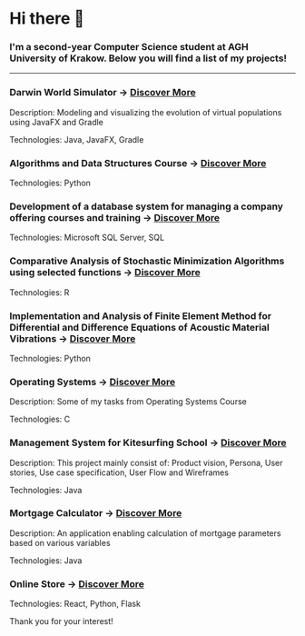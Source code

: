 # Hi there 👋

### I'm a second-year Computer Science student at AGH University of Krakow. Below you will find a list of my projects!

---

### Darwin World Simulator ->  [Discover More](https://github.com/WiktorDybalski/PO_PROJEKT_DYBALSKI_GRZYBACZ)

Description:  Modeling and visualizing the evolution of virtual populations using JavaFX and Gradle

Technologies:  Java, JavaFX, Gradle

### Algorithms and Data Structures Course ->  [Discover More](https://github.com/WiktorDybalski/Python_projects-term_2-ASD)

Technologies:  Python

### Development of a database system for managing a company offering courses and training  ->  [Discover More]()

Technologies:  Microsoft SQL Server, SQL

### Comparative Analysis of Stochastic Minimization Algorithms using selected functions ->  [Discover More](https://github.com/WiktorDybalski/Stochastic_minimization)

Technologies:  R

### Implementation and Analysis of Finite Element Method for Differential and Difference Equations of Acoustic Material Vibrations  ->  [Discover More](https://github.com/WiktorDybalski/Finite-Element-Method-for-Differential-and-Difference-Equations-)

Technologies:  Python

### Operating Systems ->  [Discover More](https://github.com/WiktorDybalski/SysOps)

Description:  Some of my tasks from Operating Systems Course  

Technologies:  C

### Management System for Kitesurfing School  ->  [Discover More](https://github.com/WiktorDybalski/Mortgage_calculator)

Description:  This project mainly consist of: Product vision, Persona, User stories, Use case specification, User Flow and Wireframes

Technologies:  Java

### Mortgage Calculator ->  [Discover More](https://github.com/WiktorDybalski/Mortgage_calculator)

Description:  An application enabling calculation of mortgage parameters based on various variables  

Technologies:  Java

### Online Store -> [Discover More](https://github.com/WiktorDybalski/Online-store)

Technologies:  React, Python, Flask

Thank you for your interest!
